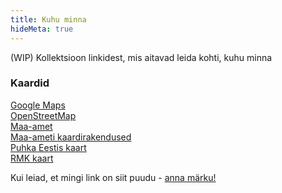 ```yaml
---
title: Kuhu minna
hideMeta: true
---
```

(WIP) Kollektsioon linkidest, mis aitavad leida kohti, kuhu minna

### Kaardid

[Google Maps](https://www.google.com/maps)\
[OpenStreetMap](https://www.openstreetmap.org/#map=8/58.613/25.024)\
[Maa-amet](https://xgis.maaamet.ee/xgis2/page/app/maainfo)\
[Maa-ameti kaardirakendused](https://geoportaal.maaamet.ee/est/kaardirakendused-p2.html)\
[Puhka Eestis kaart](https://www.puhkaeestis.ee/et/eesti-kaart?utm_medium=map_est)\
[RMK kaart](https://rmk-loodusegakoos-veebikaart.rmk.ee/)



Kui leiad, et mingi link on siit puudu - [anna märku!](https://forms.gle/VGTAtsVeRw7utjRD9)